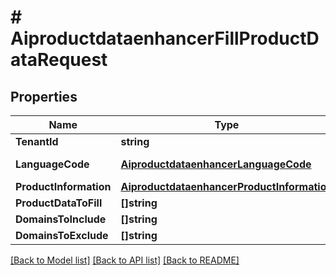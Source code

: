 # # AiproductdataenhancerFillProductDataRequest


## Properties 


Name | Type | Description | Notes
------------ | ------------- | ------------- | -------------
**TenantId**| **string** |   | [optional]
**LanguageCode**| [**AiproductdataenhancerLanguageCode**](AiproductdataenhancerLanguageCode.md) |  for more information please, see Model/AiproductdataenhancerLanguageCode.php  | [optional] [default to AIPRODUCTDATAENHANCERLANGUAGECODE_UNKNOWN]
**ProductInformation**| [**AiproductdataenhancerProductInformation**](AiproductdataenhancerProductInformation.md) |   | [optional]
**ProductDataToFill**| **[]string** |   | [optional]
**DomainsToInclude**| **[]string** |   | [optional]
**DomainsToExclude**| **[]string** |   | [optional]


[[Back to Model list]](../../README.md#models) [[Back to API list]](../../README.md#endpoints) [[Back to README]](../../README.md)

